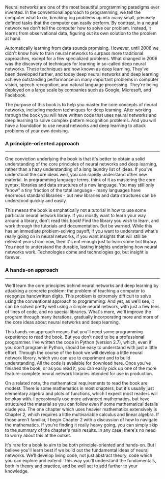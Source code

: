 Neural networks are one of the most beautiful programming paradigms ever invented. In the conventional approach to programming, we tell the computer what to do, breaking big problems up into many small, precisely defined tasks that the computer can easily perform. By contrast, in a neural network we don't tell the computer how to solve our problem. Instead, it learns from observational data, figuring out its own solution to the problem at hand.

Automatically learning from data sounds promising. However, until 2006 we didn't know how to train neural networks to surpass more traditional approaches, except for a few specialized problems. What changed in 2006 was the discovery of techniques for learning in so-called deep neural networks. These techniques are now known as deep learning. They've been developed further, and today deep neural networks and deep learning achieve outstanding performance on many important problems in computer vision, speech recognition, and natural language processing. They're being deployed on a large scale by companies such as Google, Microsoft, and Facebook.

The purpose of this book is to help you master the core concepts of neural networks, including modern techniques for deep learning. After working through the book you will have written code that uses neural networks and deep learning to solve complex pattern recognition problems. And you will have a foundation to use neural networks and deep learning to attack problems of your own devising.

### A principle-oriented approach
----

One conviction underlying the book is that it's better to obtain a solid understanding of the core principles of neural networks and deep learning, rather than a hazy understanding of a long laundry list of ideas. If you've understood the core ideas well, you can rapidly understand other new material. In programming language terms, think of it as mastering the core syntax, libraries and data structures of a new language. You may still only "know" a tiny fraction of the total language - many languages have enormous standard libraries - but new libraries and data structures can be understood quickly and easily.

This means the book is emphatically not a tutorial in how to use some particular neural network library. If you mostly want to learn your way around a library, don't read this book! Find the library you wish to learn, and work through the tutorials and documentation. But be warned. While this has an immediate problem-solving payoff, if you want to understand what's really going on in neural networks, if you want insights that will still be relevant years from now, then it's not enough just to learn some hot library. You need to understand the durable, lasting insights underlying how neural networks work. Technologies come and technologies go, but insight is forever.

### A hands-on approach
----

We'll learn the core principles behind neural networks and deep learning by attacking a concrete problem: the problem of teaching a computer to recognize handwritten digits. This problem is extremely difficult to solve using the conventional approach to programming. And yet, as we'll see, it can be solved pretty well using a simple neural network, with just a few tens of lines of code, and no special libraries. What's more, we'll improve the program through many iterations, gradually incorporating more and more of the core ideas about neural networks and deep learning.

This hands-on approach means that you'll need some programming experience to read the book. But you don't need to be a professional programmer. I've written the code in Python (version 2.7), which, even if you don't program in Python, should be easy to understand with just a little effort. Through the course of the book we will develop a little neural network library, which you can use to experiment and to build understanding. All the code is available for download here. Once you've finished the book, or as you read it, you can easily pick up one of the more feature-complete neural network libraries intended for use in production.

On a related note, the mathematical requirements to read the book are modest. There is some mathematics in most chapters, but it's usually just elementary algebra and plots of functions, which I expect most readers will be okay with. I occasionally use more advanced mathematics, but have structured the material so you can follow even if some mathematical details elude you. The one chapter which uses heavier mathematics extensively is Chapter 2, which requires a little multivariable calculus and linear algebra. If those aren't familiar, I begin Chapter 2 with a discussion of how to navigate the mathematics. If you're finding it really heavy going, you can simply skip to the summary of the chapter's main results. In any case, there's no need to worry about this at the outset.

It's rare for a book to aim to be both principle-oriented and hands-on. But I believe you'll learn best if we build out the fundamental ideas of neural networks. We'll develop living code, not just abstract theory, code which you can explore and extend. This way you'll understand the fundamentals, both in theory and practice, and be well set to add further to your knowledge.
